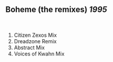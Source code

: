 ## Boheme (the remixes) *1995*

 

1. Citizen Zexos Mix
2. Dreadzone Remix
3. Abstract Mix
4. Voices of Kwahn Mix
